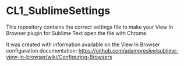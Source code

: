 # CL1_SublimeSettings

This repository contains the correct settings file to make your View In Browser plugin for Sublime Text open the file with Chrome. 

It was created with information available on the View In Browser configuration documentation:
https://github.com/adampresley/sublime-view-in-browser/wiki/Configuring-Browsers

